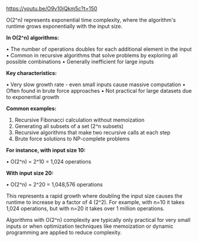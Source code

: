 https://youtu.be/O9v10jQkm5c?t=150

O(2^n) represents exponential time complexity, where the algorithm's runtime grows exponentially with the input size.

**In O(2^n) algorithms:**

• The number of operations doubles for each additional element in the input
• Common in recursive algorithms that solve problems by exploring all possible combinations
• Generally inefficient for large inputs

**Key characteristics:**

• Very slow growth rate - even small inputs cause massive computation
• Often found in brute force approaches
• Not practical for large datasets due to exponential growth

**Common examples:**

1. Recursive Fibonacci calculation without memoization
2. Generating all subsets of a set (2^n subsets)
3. Recursive algorithms that make two recursive calls at each step
4. Brute force solutions to NP-complete problems

**For instance, with input size 10:**

• O(2^n) = 2^10 = 1,024 operations

**With input size 20:**

• O(2^n) = 2^20 = 1,048,576 operations

This represents a rapid growth where doubling the input size causes the runtime to increase by a factor of 4 (2^2). For example, with n=10 it takes 1,024
operations, but with n=20 it takes over 1 million operations.

Algorithms with O(2^n) complexity are typically only practical for very small inputs or when optimization techniques like memoization or dynamic programming are
applied to reduce complexity.